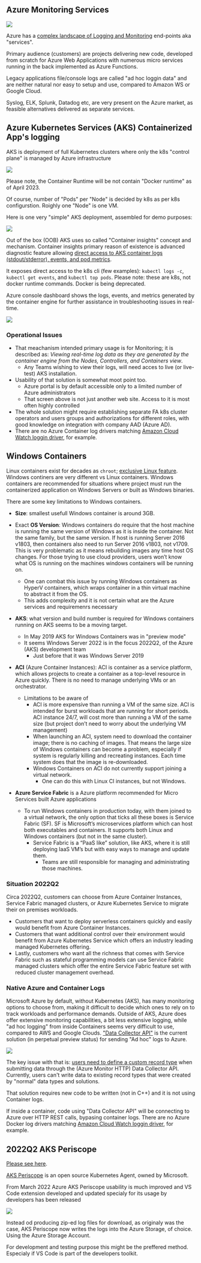 ## Azure Monitoring Services

<!-- https://youtu.be/kJjBr0ppPy0 -->

![](aks_media/azure_native_monitoring.png)

Azure has a [complex landscape of Logging and Monitoring](https://youtu.be/Zr7LcSr6Ooo) end-points aka "services".

Primary audience (customers) are projects delivering new code, developed from scratch for Azure Web Applications with numerous micro services running in the back implemented as Azure Functions.

Legacy applications file/console logs are called "ad hoc loggin data" and are neither natural nor easy to setup and use, compared to Amazon WS or Google Cloud.

Syslog, ELK, Splunk, Datadog etc, are very present on the Azure market, as feasible alternatives delivered as separate services.

## Azure Kubernetes Services (AKS) Containerized App's logging

AKS is deployment of full Kubernetes clusters where only the k8s "control plane" is managed by Azure infrastructure

![](aks_media/AKS+diagram+with+Docker.png)

Please note, the Container Runtime will be not contain "Docker runtime" as of April 2023.

Of course, number of "Pods" per "Node" is decided by k8s as per k8s configurstion. Roighly one "Node" is one VM. 

Here is one very "simple" AKS deployment, assembled for demo purposes:
<!-- 
<img src="https://docs.microsoft.com/en-us/azure/architecture/reference-architectures/containers/aks-microservices/images/aks.png" /> -->

![](aks_media/azure_demo_arch.png)

Out of the box (OOB) AKS uses so called "Container insights" concept and mechanism. Container insights primary reason of existence is advanced diagnostic feature allowing [direct access to AKS container logs (stdout/stderror), events, and pod metrics](https://docs.microsoft.com/en-us/azure/azure-monitor/containers/container-insights-livedata-overview). 

It exposes direct access to the k8s cli (few examples): `kubectl logs -c`, `kubectl get events`, and `kubectl top pods`. Please note: these are k8s, not docker runtime commands. Docker is being deprecated.

Azure console dashboard shows the logs, events, and metrics generated by the container engine for further assistance in troubleshooting issues in real-time.

![](aks_media/aks_container_logging.png)



### Operational Issues

- That meachanism intended primary usage is for Monitoring; it is described as: *Viewing real-time log data as they are generated by the container engine from the Nodes, Controllers, and Containers view*. 
  - Any Teams wishing to view their logs, will need acces to live (or live-test) AKS installation.
- Usability of that solution is somewhat moot point too.
  - Azure portal is by default accessible only to a limited number of Azure administrators 
  - That screen above is not just another web site. Access to it is most often highly controlled
- The whole solution might require establishing separate FA k8s cluster operators and users groups and authorizations for different roles, with good knowledge on integration with company AAD (Azure AD).
- There are no Azure Container log drivers matching [Amazon Cloud Watch loggin driver](https://docs.docker.com/config/containers/logging/awslogs/), for example.

## Windows Containers  

<!-- https://samcogan.com/windows-containers-and-azure -->

Linux containers exist for decades as `chroot`; [exclusive Linux feature](https://en.wikipedia.org/wiki/Chroot). Windows continers are very different vs Linux containers. Windows containers are recommended for situations where project must run the containerized application on Windows Servers or built as Windows binaries. 

There are some key limitations to Windows containers.

- **Size**: smallest usefull Windows container is around 3GB. 
- Exact **OS Version**: Windows containers do require that the host machine is running the same version of Windows as it is inside the container. Not the same family, but the same version. If host is running Server 2016 v1803, then containers also need to run Server 2016 v1803, not v1709. This is very problematic as it means rebuilding images any time host OS changes. For those trying to use cloud providers, users won’t know what OS is running on the machines windows containers will be running on. 
  - One can combat this issue by running Windows containers as HyperV containers, which wraps container in a thin virtual machine to abstract it from the OS. 
  - This adds complexity and it is not certain what are the Azure services and requiremenrs necessary

- **AKS**: what version and build number is required for Windows containers running on AKS seems to be a moving target.
  - In May 2019 AKS for Windows Containers was in "preview mode"
  - It seems Windows Server 2022 is in the focus 2022Q2, of the Azure (AKS) development team
    - Just before that it was Windows Server 2019
- **ACI** (Azure Container Instances): ACI is container as a service platform, which allows projects to create a container as a top-level resource in Azure quickly. There is no need to manage underlying VMs or an orchestrator.
  - Limitations to be aware of
    - ACI is more expensive than running a VM of the same size. ACI is intended for burst workloads that are running for short periods. ACI instance 24/7, will cost more than running a VM of the same size (but project don’t need to worry about the underlying VM management)
    - When launching an ACI, system need to download the container image; there is no caching of images. That means the large size of Windows containers can become a problem, especially if system is regularly killing and recreating instances. Each time system does that the image is re-downloaded.
    - Windows Containers on ACI do not currently support joining a virtual network. 
      - One can do this with Linux CI instances, but not Windows.
- **Azure Service Fabric** is a Azure platform recommended for Micro Services built Azure applications
  - To run Windows containers in production today, with them joined to a virtual network, the only option that ticks all these boxes is Service Fabric (SF). SF is Microsoft’s microservices platform which can host both executables and containers. It supports both Linux and Windows containers (but not in the same cluster).
    - Service Fabric is a “PaaS like” solution, like AKS, where it is still deploying IaaS VM’s but with easy ways to manage and update them. 
      - Teams are still responsible for managing and administrating those machines. 

### Situation 2022Q2

Circa 2022Q2, customers can choose from Azure Container Instances, Service Fabric managed clusters, or Azure Kubernetes Service to migrate their on premises workloads. 

- Customers that want to deploy serverless containers quickly and easily would benefit from Azure Container Instances. 
- Customers that want additional control over their environment would benefit from Azure Kubernetes Service which offers an industry leading managed Kubernetes offering. 
- Lastly, customers who want all the richness that comes with Service Fabric such as stateful programming models can use Service Fabric managed clusters which offer the entire Service Fabric feature set with reduced cluster management overhead. 

### Native Azure and Container Logs 

Microsoft Azure by default, without Kubernetes (AKS), has many monitoring options to choose from, making it difficult to decide which ones to rely on to track workloads and performance demands. Outside of AKS, Azure does offer extensive monitoring capabilities, a bit less extensive logging, while "ad hoc logging" from inside Containers seems very difficult to use, compared to AWS and Google Clouds. ["Data Collector API"](https://docs.microsoft.com/en-us/azure/azure-monitor/logs/data-collector-api) is the current solution (in perpetual preview status) for sending "Ad hoc" logs to Azure. 

![](aks_media/azure_rest_monitoring.png)

The key issue with that is: [users need to define a custom record type](https://docs.microsoft.com/en-us/azure/azure-monitor/logs/data-collector-api) when submitting data through the (Azure Monitor HTTP) Data Collector API. Currently, users can't write data to existing record types that were created by "normal" data types and solutions.

That solution requires new code to be written (not in C++) and it is not using Container logs.

If inside a container, code using "Data Collector API" will be connecting to Azure over HTTP REST calls, bypasing container logs. There are no Azure Docker log drivers matching [Amazon Cloud Watch loggin driver](https://docs.docker.com/config/containers/logging/awslogs/), for example.

## 2022Q2 AKS Periscope

[Please see here](https://github.com/Azure/aks-periscope#readme).

[AKS Periscope](https://github.com/Azure/aks-periscope) is an open source Kubernetes Agent, owned by Microsoft.

From March 2022 Azure AKS Periscope usability is much improved and VS Code extension developed and updated specialy for its usage by developers has been released

![](aks_media/azure%20periscope%20service%20using%20vs%20code%20extension.png)

Instead od producing zip-ed log files for download, as originaly was the case, AKS Periscope now writes the logs into the Azure Storage, of choice. Using the Azure Storage Account.

For development and testing purpose this might be the preffered method. Especialy if VS Code is part of the developers toolkit.
